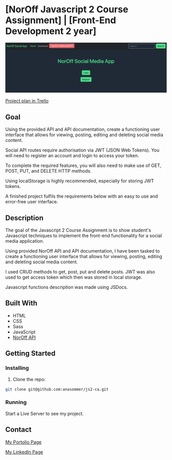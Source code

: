 # [NorOff Javascript 2 Course Assignment] | [Front-End Development 2 year]

![image](./noroff-social-media.png)

[Project plan in Trello](https://trello.com/invite/b/IiYfKAsm/ATTIee7157dd1f9617e65a72ab4292a95c7f69986830/js2-ca)

## Goal

Using the provided API and API documentation, create a functioning user interface that allows for viewing, posting, editing and deleting social media content.

Social API routes require authorisation via JWT (JSON Web Tokens). You will need to register an account and login to access your token.

To complete the required features, you will also need to make use of GET, POST, PUT, and DELETE HTTP methods.

Using localStorage is highly recommended, especially for storing JWT tokens.

A finished project fulfils the requirements below with an easy to use and error-free user interface.

## Description

The goal of the Javascript 2 Course Assignment is to show student's Javascript techniques to implement the front-end functionality for a social media application.

Using provided NorOff API and API documentation, I have been tasked to create a functioning user interface that allows for viewing, posting, editing and deleting social media content.

I used CRUD methods to get, post, put and delete posts.
JWT was also used to get access token which then was stored in local storage.

Javascript functions description was made using JSDocs.

## Built With

- HTML
- CSS
- Sass
- JavaScript
- [NorOff API](https://docs.noroff.dev/)

## Getting Started

### Installing

1. Clone the repo:

```bash
git clone git@github.com:anasommer/js2-ca.git
```

### Running

Start a Live Server to see my project.

## Contact

[My Portolio Page](https://www.anasommer.com/)

[My LinkedIn Page](https://www.linkedin.com/in/anastassia-sommer-146409235/)
